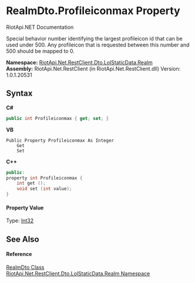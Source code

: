 # RealmDto.Profileiconmax Property 
RiotApi.NET Documentation 

Special behavior number identifying the largest profileicon id that can be used under 500. Any profileicon that is requested between this number and 500 should be mapped to 0.

**Namespace:**&nbsp;<a href="f67d9fe6-5ce7-842b-4d1f-b23ab418dc88">RiotApi.Net.RestClient.Dto.LolStaticData.Realm</a><br />**Assembly:**&nbsp;RiotApi.Net.RestClient (in RiotApi.Net.RestClient.dll) Version: 1.0.1.20531

## Syntax

**C#**<br />
``` C#
public int Profileiconmax { get; set; }
```

**VB**<br />
``` VB
Public Property Profileiconmax As Integer
	Get
	Set
```

**C++**<br />
``` C++
public:
property int Profileiconmax {
	int get ();
	void set (int value);
}
```


#### Property Value
Type: <a href="http://msdn2.microsoft.com/en-us/library/td2s409d" target="_blank">Int32</a>

## See Also


#### Reference
<a href="0cf08ada-43b4-513b-75eb-c9bdec7ed18d">RealmDto Class</a><br /><a href="f67d9fe6-5ce7-842b-4d1f-b23ab418dc88">RiotApi.Net.RestClient.Dto.LolStaticData.Realm Namespace</a><br />